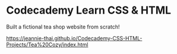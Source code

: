 # Codecademy Learn CSS & HTML

Built a fictional tea shop website from scratch!

https://jeannie-thai.github.io/Codecademy-CSS-HTML-Projects/Tea%20Cozy/index.html
